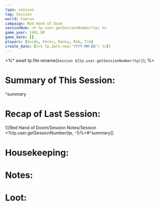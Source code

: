 ```yaml
---
type: session
tag: Session
world: Faerun
campaign: Red Hand of Doom
sessionNum: <% tp.user.getSessionNumber(tp) %>
game_year: 1491 DR
game_date: []
players: [Guido, Peter, Danny, Rob, Tim]
create_date: {{<% tp.date.now('YYYY-MM-DD') %>}}
---
```

<%* 
	await tp.file.rename(`Session ${tp.user.getSessionNumber(tp)}`);
%>
# Summary of This Session:

^summary

# Recap of Last Session:
![[Red Hand of Doom/Session Notes/Session <%tp.user.getSessionNumber(tp, -1)%>#^summary]]

# Housekeeping:

# Notes:

# Loot:

